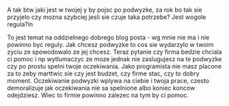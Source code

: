 A tak btw jaki jest w twojej y by pojsc po podwyzke, za rok bo tak sie przyjelo czy mozna szybciej jesli sie czuje taka potrzebe? Jest wogole regula?in


To jest temat na oddzielnego dobrego blog posta - wg mnie nie ma i nie powinno byc reguly. Jak chcesz podwyzke to cos sie wydarzylo w twoim zyciu ze spowodowalo ze jej chcesz. Teraz pytanie czy firma bedzie chciala ci pomoc i np wytlumaczyc ze moze jednak nie zaslugujesz na te podwyzke czy po prostu spelni twoje oczekiwania. Jako programista nie masz placone za to zeby marttwic sie czy jest budzet, czy firme stac, czy to dobry moment. Oczekiwanie podwyzki wplywa na ciebie i twoja prace, czesto demoralizuje jak oczekiwania nie sa spelnione albo koniec koncow odejdziesz. Wiec to firmie powinno zalezec na tym by ci pomoc.
